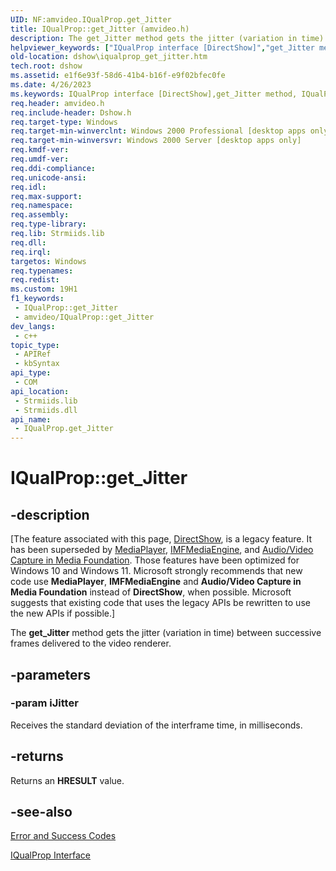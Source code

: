 ```yaml
---
UID: NF:amvideo.IQualProp.get_Jitter
title: IQualProp::get_Jitter (amvideo.h)
description: The get_Jitter method gets the jitter (variation in time) between successive frames delivered to the video renderer.
helpviewer_keywords: ["IQualProp interface [DirectShow]","get_Jitter method","IQualProp.get_Jitter","IQualProp::get_Jitter","IQualPropget_Jitter","amvideo/IQualProp::get_Jitter","dshow.iqualprop_get_jitter","get_Jitter","get_Jitter method [DirectShow]","get_Jitter method [DirectShow]","IQualProp interface"]
old-location: dshow\iqualprop_get_jitter.htm
tech.root: dshow
ms.assetid: e1f6e93f-58d6-41b4-b16f-e9f02bfec0fe
ms.date: 4/26/2023
ms.keywords: IQualProp interface [DirectShow],get_Jitter method, IQualProp.get_Jitter, IQualProp::get_Jitter, IQualPropget_Jitter, amvideo/IQualProp::get_Jitter, dshow.iqualprop_get_jitter, get_Jitter, get_Jitter method [DirectShow], get_Jitter method [DirectShow],IQualProp interface
req.header: amvideo.h
req.include-header: Dshow.h
req.target-type: Windows
req.target-min-winverclnt: Windows 2000 Professional [desktop apps only]
req.target-min-winversvr: Windows 2000 Server [desktop apps only]
req.kmdf-ver: 
req.umdf-ver: 
req.ddi-compliance: 
req.unicode-ansi: 
req.idl: 
req.max-support: 
req.namespace: 
req.assembly: 
req.type-library: 
req.lib: Strmiids.lib
req.dll: 
req.irql: 
targetos: Windows
req.typenames: 
req.redist: 
ms.custom: 19H1
f1_keywords:
 - IQualProp::get_Jitter
 - amvideo/IQualProp::get_Jitter
dev_langs:
 - c++
topic_type:
 - APIRef
 - kbSyntax
api_type:
 - COM
api_location:
 - Strmiids.lib
 - Strmiids.dll
api_name:
 - IQualProp.get_Jitter
---
```


# IQualProp::get_Jitter


## -description

\[The feature associated with this page, [DirectShow](/windows/win32/directshow/directshow), is a legacy feature. It has been superseded by [MediaPlayer](/uwp/api/Windows.Media.Playback.MediaPlayer), [IMFMediaEngine](/windows/win32/api/mfmediaengine/nn-mfmediaengine-imfmediaengine), and [Audio/Video Capture in Media Foundation](windows/win32/medfound/audio-video-capture-in-media-foundation). Those features have been optimized for Windows 10 and Windows 11. Microsoft strongly recommends that new code use **MediaPlayer**, **IMFMediaEngine** and **Audio/Video Capture in Media Foundation** instead of **DirectShow**, when possible. Microsoft suggests that existing code that uses the legacy APIs be rewritten to use the new APIs if possible.\]

The <b>get_Jitter</b> method gets the jitter (variation in time) between successive frames delivered to the video renderer.

## -parameters

### -param iJitter

Receives the standard deviation of the interframe time, in milliseconds.

## -returns

Returns an <b>HRESULT</b> value.

## -see-also

<a href="/windows/desktop/DirectShow/error-and-success-codes">Error and Success Codes</a>



<a href="/windows/desktop/api/amvideo/nn-amvideo-iqualprop">IQualProp Interface</a>